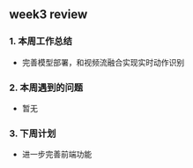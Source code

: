 ## week3 review

### 1. 本周工作总结

- 完善模型部署，和视频流融合实现实时动作识别

### 2. 本周遇到的问题

- 暂无

### 3. 下周计划

- 进一步完善前端功能
